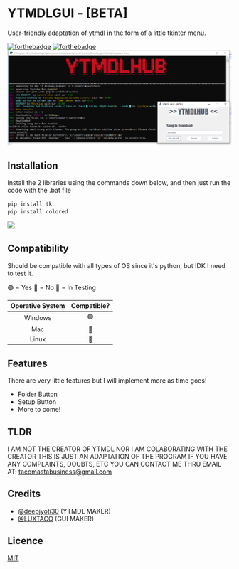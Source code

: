 
# YTMDLGUI - [BETA]
User-friendly adaptation of [ytmdl](https://github.com/deepjyoti30 "ytmdl") in the form of a little tkinter menu.

[![forthebadge](https://forthebadge.com/images/badges/made-with-python.svg)](https://forthebadge.com) [![forthebadge](https://forthebadge.com/images/badges/powered-by-coffee.svg)](https://forthebadge.com)
<img src="./files/image.png">

## Installation
Install the 2 libraries using the commands down below, and then just run the code with the .bat file

```python
pip install tk
pip install colored
```
<img src="./files/install.gif">

## Compatibility

Should be compatible with all types of OS since it's python, but IDK I need to test it.

🟢 = Yes
🔴 = No
🚧 = In Testing

|  Operative System|  Compatible? |
| :------------: | :------------: |
| Windows |🟢 |
|  Mac |  🚧 |
| Linux  |  🚧 |

## Features

There are very little features but I will implement more as time goes!

- Folder Button
- Setup Button
- More to come!

## TLDR

I AM NOT THE CREATOR OF YTMDL NOR I AM COLABORATING WITH THE CREATOR THIS IS JUST AN ADAPTATION OF THE PROGRAM IF YOU HAVE ANY COMPLAINTS, DOUBTS, ETC YOU CAN CONTACT ME THRU EMAIL AT: [tacomastabusiness@gmail.com](mailto:tacomastabusiness@gmail.com "tacomastabusiness@gmail.com")

## Credits

- [@deepjyoti30](https://github.com/deepjyoti30 "@deepjyoti30") (YTMDL MAKER)
- [@LUXTACO](https://github.com/LUXTACO "@LUXTACO") (GUI MAKER)

## Licence

[MIT](https://github.com/LUXTACO/YTMDLGUI/blob/main/LICENSE "MIT")
